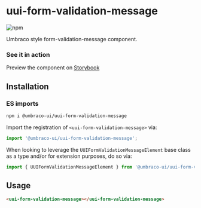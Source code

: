 # uui-form-validation-message

![npm](https://img.shields.io/npm/v/@umbraco-ui/uui-form-validation-message?logoColor=%231B264F)

Umbraco style form-validation-message component.

### See it in action

Preview the component on [Storybook](http://localhost:6006/?path=/story/uui-form-validation-message)

## Installation

### ES imports

```zsh
npm i @umbraco-ui/uui-form-validation-message
```

Import the registration of `<uui-form-validation-message>` via:

```javascript
import '@umbraco-ui/uui-form-validation-message';
```

When looking to leverage the `UUIFormValidationMessageElement` base class as a type and/or for extension purposes, do so via:

```javascript
import { UUIFormValidationMessageElement } from '@umbraco-ui/uui-form-validation-message';
```

## Usage

```html
<uui-form-validation-message></uui-form-validation-message>
```
